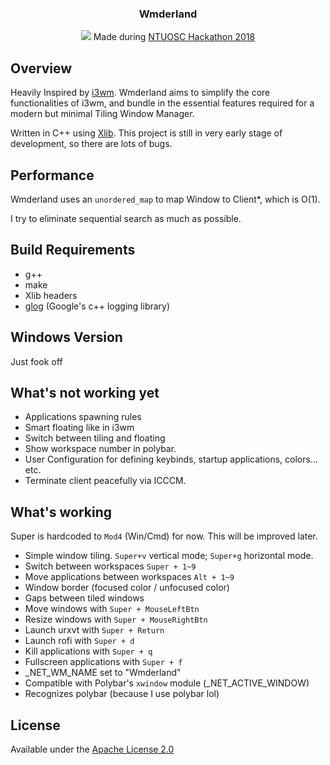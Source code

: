 <div align="center">
<h3>Wmderland</h3>
<img src="https://github.com/aesophor/Wmderland/raw/master/assets/scrot.jpg">
Made during <a href="https://www.facebook.com/events/256671588330840/">NTUOSC Hackathon 2018</a>
</div>

## Overview
Heavily Inspired by [i3wm](https://github.com/i3/i3). Wmderland aims to simplify the core functionalities of i3wm, and bundle in the essential features required for a modern but minimal Tiling Window Manager.

Written in C++ using [Xlib](https://en.wikipedia.org/wiki/Xlib). This project is still in very early stage of development, so there are lots of bugs.

## Performance
Wmderland uses an `unordered_map` to map Window to Client*, which is O(1). 

I try to eliminate sequential search as much as possible. 

## Build Requirements
* g++
* make
* Xlib headers
* [glog](https://github.com/google/glog) (Google's c++ logging library)

## Windows Version
Just fook off

## What's not working yet
* Applications spawning rules
* Smart floating like in i3wm
* Switch between tiling and floating
* Show workspace number in polybar.
* User Configuration for defining keybinds, startup applications, colors... etc.
* Terminate client peacefully via ICCCM.

## What's working
Super is hardcoded to `Mod4` (Win/Cmd) for now. This will be improved later.
* Simple window tiling. `Super+v` vertical mode; `Super+g` horizontal mode.
* Switch between workspaces `Super + 1~9`
* Move applications between workspaces `Alt + 1~9`
* Window border (focused color / unfocused color)
* Gaps between tiled windows
* Move windows with `Super + MouseLeftBtn`
* Resize windows with `Super + MouseRightBtn`
* Launch urxvt with `Super + Return`
* Launch rofi with `Super + d`
* Kill applications with `Super + q`
* Fullscreen applications with `Super + f` 
* _NET_WM_NAME set to "Wmderland"
* Compatible with Polybar's `xwindow` module (_NET_ACTIVE_WINDOW)
* Recognizes polybar (because I use polybar lol)

## License
Available under the [Apache License 2.0](https://github.com/aesophor/Wmderland/blob/master/LICENSE)
